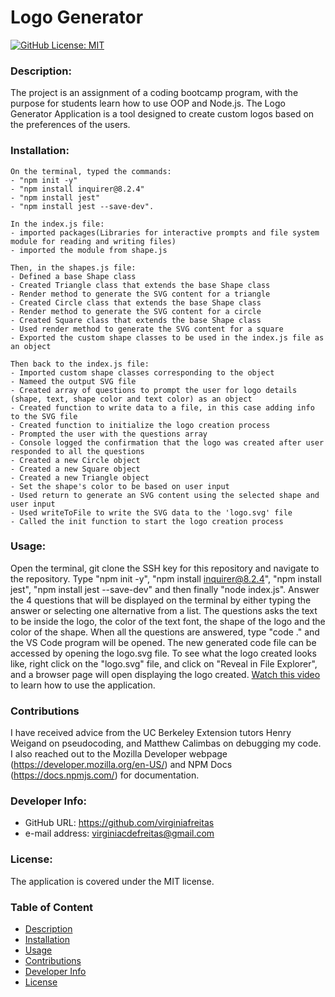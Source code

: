   # Logo Generator
  [![GitHub License: MIT](https://img.shields.io/badge/License-MIT-blue.svg)](https://opensource.org/licenses/MIT)

  ### Description:
  The project is an assignment of a coding bootcamp program, with the purpose for students learn how to use OOP and Node.js. The Logo Generator Application is a tool designed to create custom logos based on the preferences of the users.
  
  ### Installation:
    On the terminal, typed the commands:
    - "npm init -y"
    - "npm install inquirer@8.2.4"
    - "npm install jest"
    - "npm install jest --save-dev".

    In the index.js file:
    - imported packages(Libraries for interactive prompts and file system module for reading and writing files)
    - imported the module from shape.js

    Then, in the shapes.js file:
    - Defined a base Shape class
    - Created Triangle class that extends the base Shape class
    - Render method to generate the SVG content for a triangle
    - Created Circle class that extends the base Shape class
    - Render method to generate the SVG content for a circle
    - Created Square class that extends the base Shape class
    - Used render method to generate the SVG content for a square
    - Exported the custom shape classes to be used in the index.js file as an object

    Then back to the index.js file:
    - Imported custom shape classes corresponding to the object 
    - Nameed the output SVG file
    - Created array of questions to prompt the user for logo details (shape, text, shape color and text color) as an object
    - Created function to write data to a file, in this case adding info to the SVG file
    - Created function to initialize the logo creation process
    - Prompted the user with the questions array 
    - Console logged the confirmation that the logo was created after user responded to all the questions
    - Created a new Circle object 
    - Created a new Square object
    - Created a new Triangle object
    - Set the shape's color to be based on user input    
    - Used return to generate an SVG content using the selected shape and user input
    - Used writeToFile to write the SVG data to the 'logo.svg' file
    - Called the init function to start the logo creation process

  ### Usage:
  Open the terminal, git clone the SSH key for this repository and navigate to the repository. Type "npm init -y", "npm install inquirer@8.2.4", "npm install jest", "npm install jest --save-dev" and then finally "node index.js". Answer the 4 questions that will be displayed on the terminal by either typing the answer or selecting one alternative from a list. The questions asks the text to be inside the logo, the color of the text font, the shape of the logo and the color of the shape. When all the questions are answered, type "code ." and the VS Code program will be opened. The new generated code file can be accessed by opening the logo.svg file. To see what the logo created looks like, right click on the "logo.svg" file, and click on "Reveal in File Explorer", and a browser page will open displaying the logo created. [Watch this video](https://drive.google.com/file/d/1-Gqu8j7SdubodzF8uU-p1wbAhYzxAckj/view?usp=sharing) to learn how to use the application.

  ### Contributions
  I have received advice from the UC Berkeley Extension tutors Henry Weigand on pseudocoding, and Matthew Calimbas on debugging my code. I also reached out to the Mozilla Developer webpage (https://developer.mozilla.org/en-US/) and NPM Docs (https://docs.npmjs.com/) for documentation.

  ### Developer Info:
  - GitHub URL: https://github.com/virginiafreitas
  - e-mail address: virginiacdefreitas@gmail.com

  ### License:
  The application is covered under the MIT license.

  ### Table of Content
  * [Description](#description)
  * [Installation](#installation)
  * [Usage](#usage)
  * [Contributions](#contributions)
  * [Developer Info](#developerinfo)
  * [License](#license)
  
